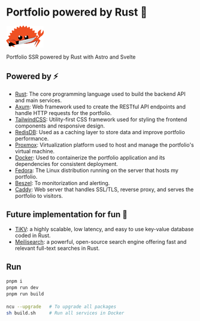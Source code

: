 # Portfolio powered by Rust 🦀

<img src="./frontend/public/assets/images/mascot.png" alt="Ferris, mascot of Rust" width="100"/>

Portfolio SSR powered by Rust with Astro and Svelte

## Powered by ⚡️

- [Rust](https://www.rust-lang.org/): The core programming language used to build the backend API and main services.
- [Axum](https://github.com/tokio-rs/axum): Web framework used to create the RESTful API endpoints and handle HTTP requests for the portfolio.
- [TailwindCSS](https://tailwindcss.com/): Utility-first CSS framework used for styling the frontend components and responsive design.
- [RedisDB](https://redis.io/): Used as a caching layer to store data and improve portfolio performance.
- [Proxmox](https://proxmox.com/): Virtualization platform used to host and manage the portfolio's virtual machine.
- [Docker](https://www.docker.com/): Used to containerize the portfolio application and its dependencies for consistent deployment.
- [Fedora](https://getfedora.org/): The Linux distribution running on the server that hosts my portfolio.
- [Beszel](https://beszel.dev/): To monitorization and alerting.
- [Caddy](https://caddyserver.com/): Web server that handles SSL/TLS, reverse proxy, and serves the portfolio to visitors.

## Future implementation for fun 🤪
- [TiKV](https://tikv.org/): a highly scalable, low latency, and easy to use
key-value database coded in Rust.
- [Meilisearch](https://www.meilisearch.com/): a powerful, open-source search engine offering fast and relevant full-text searches in Rust.

## Run

```bash
pnpm i
pnpm run dev
pnpm run build

ncu --upgrade   # To upgrade all packages
sh build.sh     # Run all services in Docker
```
